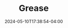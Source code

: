 ---
title: Grease
Theatre: ABET - All Beaches Experimental Theatre
Venue: John McManus Mainstage Theatre
date: 2024-05-10T17:38:54-04:00
opening_date: 2025-01-17
closing_date: 2025-02-02
showtimes:
featured_image: 2025-Grease.webp
featured_image_alt: 
featured_image_caption: Poster for 'Grease'
featured_image_attr: Poster by Josh Andrews
featured_image_attr_link: 
playbill:
Website: 
Tickets: 
show_details: 
cast:
crew:
orchestra:
genres: 
Description: 
---